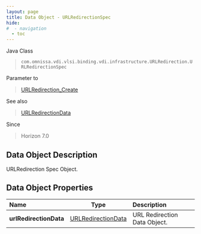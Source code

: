 ```yaml
---
layout: page
title: Data Object - URLRedirectionSpec
hide:
#  - navigation
  - toc
---
```






Java Class
> `com.omnissa.vdi.vlsi.binding.vdi.infrastructure.URLRedirection.URLRedirectionSpec`

Parameter to
> [URLRedirection_Create](vdi.infrastructure.URLRedirection.md#create)

See also
> [URLRedirectionData](vdi.infrastructure.URLRedirection.URLRedirectionData.md)

Since
> Horizon 7.0


## Data Object Description

URLRedirection Spec Object.

## Data Object Properties

 Name | Type | Description
:---|:---:|:---
**urlRedirectionData**| [URLRedirectionData](vdi.infrastructure.URLRedirection.URLRedirectionData.md)|  URL Redirection Data Object.
 


 
